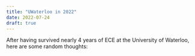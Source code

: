 ```yaml
---
title: "UWaterloo in 2022"
date: 2022-07-24
draft: true
---
```


After having survived nearly 4 years of ECE at the University of Waterloo, here are some random thoughts:

## 
